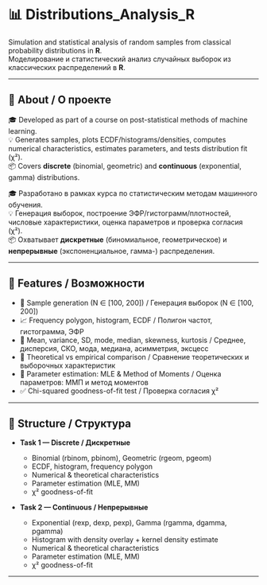 # 📊 Distributions_Analysis_R

Simulation and statistical analysis of random samples from classical probability distributions in **R**.  
Моделирование и статистический анализ случайных выборок из классических распределений в **R**.

---

## 📌 About / О проекте

🎓 Developed as part of a course on post-statistical methods of machine learning.  
💡 Generates samples, plots ECDF/histograms/densities, computes numerical characteristics, estimates parameters, and tests distribution fit (χ²).  
📦 Covers **discrete** (binomial, geometric) and **continuous** (exponential, gamma) distributions.

🎓 Разработано в рамках курса по статистическим методам машинного обучения.  
💡 Генерация выборок, построение ЭФР/гистограмм/плотностей, числовые характеристики, оценка параметров и проверка согласия (χ²).  
📦 Охватывает **дискретные** (биномиальное, геометрическое) и **непрерывные** (экспоненциальное, гамма-) распределения.

---

## 🔧 Features / Возможности

- 🎲 Sample generation (N ∈ [100, 200]) / Генерация выборок (N ∈ [100, 200])
- 📈 Frequency polygon, histogram, ECDF / Полигон частот, гистограмма, ЭФР
- 🧮 Mean, variance, SD, mode, median, skewness, kurtosis / Среднее, дисперсия, СКО, мода, медиана, асимметрия, эксцесс
- 📐 Theoretical vs empirical comparison / Сравнение теоретических и выборочных характеристик
- 🔎 Parameter estimation: MLE & Method of Moments / Оценка параметров: ММП и метод моментов
- ✅ Chi-squared goodness-of-fit test / Проверка согласия χ²

---

## 📁 Structure / Структура

- **Task 1 — Discrete / Дискретные**
  - Binomial (rbinom, pbinom), Geometric (rgeom, pgeom)
  - ECDF, histogram, frequency polygon
  - Numerical & theoretical characteristics
  - Parameter estimation (MLE, MM)
  - χ² goodness-of-fit

- **Task 2 — Continuous / Непрерывные**
  - Exponential (rexp, dexp, pexp), Gamma (rgamma, dgamma, pgamma)
  - Histogram with density overlay + kernel density estimate
  - Numerical & theoretical characteristics
  - Parameter estimation (MLE, MM)
  - χ² goodness-of-fit

---
